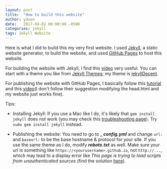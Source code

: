 ```yaml
---
layout: post
title:  "How to build this website"
author: yduan
date:   2017-04-02 00:00:00 -0500
categories: jekyll
tags: Jekyll Website
---
```

Here is what I did to build this my very first website. I used [Jekyll][jekyll], a static website generator, to build the website, and used [GitHub Pages][githubpage] to host this website. 

For building the website with Jekyll, I find this [video][youtube-howto] very useful. You can start with a theme you like from [Jekyll Themes][jekyll-themes]; my theme is [jekyllDecent][decent].

For publishing the website with GitHub Pages, I basically follow this [tutorial][githubhelp] and this [video][youtube-githubpage](I don't follow their suggestion modifying the head.html and my website just works fine).

Tips:
* Installing Jekyll: If you use a Mac like I do, it's likely that ``gem install jekyll`` does not work (you may check this [troubleshooting page][troubleshooting]). Try ``sudo gem install jekyll`` instead.

* Publishing the website: You need to go to **_ _config.yml_** and change ``url:`` and ``baseurl:`` to be the base hostname & protocol for your site. If you use the same theme as I do, modify **_robots.txt_** as well. Make sure your url is something like ``https://<yourusername>.github.io``, not ``http://...``, which may lead to a display error like _This page is trying to load scripts from unauthenticated sources_ (find the solution [here][httpserror]).

[jekyll]: https://jekyllrb.com/
[youtube-howto]: https://www.youtube.com/watch?v=HOg8jWZ3lt0
[githubpage]: https://pages.github.com/
[jekyll-themes]: http://jekyllthemes.org/
[decent]: https://github.com/jwillmer/jekyllDecent
[githubhelp]: https://help.github.com/articles/setting-up-your-github-pages-site-locally-with-jekyll/
[youtube-githubpage]: https://www.youtube.com/watch?v=x352fsLm3gE
[troubleshooting]: https://jekyllrb.com/docs/troubleshooting/
[httpserror]: https://github.com/gcushen/hugo-academic/issues/24
